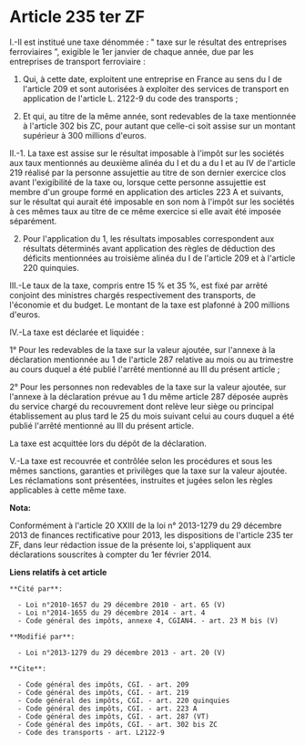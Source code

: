 # Article 235 ter ZF

I.-Il est institué une taxe dénommée : " taxe sur le résultat des entreprises ferroviaires ”, exigible le 1er janvier de
chaque année, due par les entreprises de transport ferroviaire : 

1. Qui, à cette date, exploitent une entreprise en France au sens du I de l'article 209 et sont autorisées à exploiter des
services de transport en application de l'article L. 2122-9 du code des transports ; 

2. Et qui, au titre de la même année, sont redevables de la taxe mentionnée à l'article 302 bis ZC, pour autant que celle-ci
soit assise sur un montant supérieur à 300 millions d'euros. 

II.-1. La taxe est assise sur le résultat imposable à l'impôt sur les sociétés aux taux mentionnés au deuxième alinéa du I et
du a du I et au IV de l'article 219 réalisé par la personne assujettie au titre de son dernier exercice clos avant
l'exigibilité de la taxe ou, lorsque cette personne assujettie est membre d'un groupe formé en application des articles 223 A
et suivants, sur le résultat qui aurait été imposable en son nom à l'impôt sur les sociétés à ces mêmes taux au titre de ce
même exercice si elle avait été imposée séparément. 

2. Pour l'application du 1, les résultats imposables correspondent aux résultats déterminés avant application des règles de
déduction des déficits mentionnées au troisième alinéa du I de l'article 209 et à l'article 220 quinquies. 

III.-Le taux de la taxe, compris entre 15 % et 35 %, est fixé par arrêté conjoint des ministres chargés respectivement des
transports, de l'économie et du budget. Le montant de la taxe est plafonné à 200 millions d'euros. 

IV.-La taxe est déclarée et liquidée : 

1° Pour les redevables de la taxe sur la valeur ajoutée, sur l'annexe à la déclaration mentionnée au 1 de l'article 287
relative au mois ou au trimestre au cours duquel a été publié l'arrêté mentionné au III du présent article ; 

2° Pour les personnes non redevables de la taxe sur la valeur ajoutée, sur l'annexe à la déclaration prévue au 1 du même
article 287 déposée auprès du service chargé du recouvrement dont relève leur siège ou principal établissement au plus tard
le 25 du mois suivant celui au cours duquel a été publié l'arrêté mentionné au III du présent article. 

La taxe est acquittée lors du dépôt de la déclaration. 

V.-La taxe est recouvrée et contrôlée selon les procédures et sous les mêmes sanctions, garanties et privilèges que la taxe
sur la valeur ajoutée. Les réclamations sont présentées, instruites et jugées selon les règles applicables à cette même taxe.

**Nota:**

Conformément à l'article 20 XXIII de la loi n° 2013-1279 du 29 décembre 2013 de finances rectificative pour 2013, les
dispositions de l'article 235 ter ZF, dans leur rédaction issue de la présente loi, s'appliquent aux déclarations souscrites
à compter du 1er février 2014.

**Liens relatifs à cet article**

	**Cité par**:

	  - Loi n°2010-1657 du 29 décembre 2010 - art. 65 (V)
	  - Loi n°2014-1655 du 29 décembre 2014 - art. 4
	  - Code général des impôts, annexe 4, CGIAN4. - art. 23 M bis (V)

	**Modifié par**:

	  - Loi n°2013-1279 du 29 décembre 2013 - art. 20 (V)

	**Cite**:

	  - Code général des impôts, CGI. - art. 209
	  - Code général des impôts, CGI. - art. 219
	  - Code général des impôts, CGI. - art. 220 quinquies
	  - Code général des impôts, CGI. - art. 223 A
	  - Code général des impôts, CGI. - art. 287 (VT)
	  - Code général des impôts, CGI. - art. 302 bis ZC
	  - Code des transports - art. L2122-9
